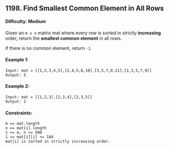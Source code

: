 ## 1198. Find Smallest Common Element in All Rows

#### Difficulty: Medium

Given an ```m x n``` matrix mat where every row is sorted in strictly __increasing__ order, return the __smallest common element__ in all rows.

If there is no common element, return ```-1```.

#### Example 1:
```
Input: mat = [[1,2,3,4,5],[2,4,5,8,10],[3,5,7,9,11],[1,3,5,7,9]]
Output: 5
```

#### Example 2:
```
Input: mat = [[1,2,3],[2,3,4],[2,3,5]]
Output: 2
```

#### Constraints:
```
m == mat.length
n == mat[i].length
1 <= m, n <= 500
1 <= mat[i][j] <= 104
mat[i] is sorted in strictly increasing order.
```
